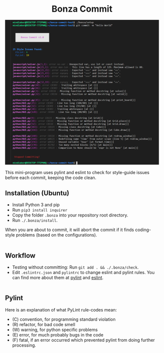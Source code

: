 <h1 align="center">
  <b>Bonza Commit</b>
</h1>

![](https://raw.githubusercontent.com/MindLaborDev/bonza-commit/main/preview.png)

This mini-program uses pylint and eslint to check for style-guide issues before each commit, keeping the code clean.

## Installation (Ubuntu)
 * Install Python 3 and pip
 * Run `pip3 install inquirer`
 * Copy the folder `.bonza` into your repository root directory.
 * Run `./.bonza/install`.

When you are about to commit, it will abort the commit if it finds coding-style problems (based on the configurations).
<br>&nbsp;
 

## Workflow
 * Testing without committing: Run `git add . && ./.bonza/check`.
 * Edit `.eslintrc.json` and `pylintrc` to change eslint and pylint rules. You can find more about them at [pylint](http://pylint.pycqa.org/en/latest/technical_reference/features.html) and [eslint](https://eslint.org/docs/rules/).
<br>&nbsp;

 
## Pylint
Here is an explanation of what PyLint rule-codes mean:
  * (C) convention, for programming standard violation
  * (R) refactor, for bad code smell
  * (W) warning, for python specific problems
  * (E) error, for much probably bugs in the code
  * (F) fatal, if an error occurred which prevented pylint from doing further processing.

  
